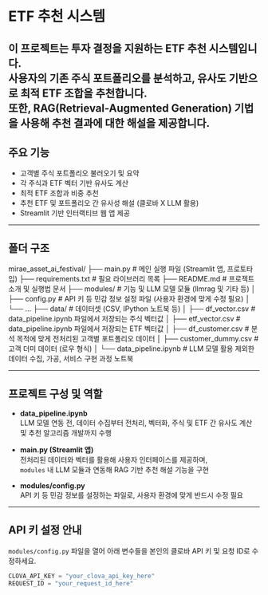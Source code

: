 # ETF 추천 시스템

이 프로젝트는 투자 결정을 지원하는 **ETF 추천 시스템**입니다.  
사용자의 기존 주식 포트폴리오를 분석하고, 유사도 기반으로 최적 ETF 조합을 추천합니다.  
또한, RAG(Retrieval-Augmented Generation) 기법을 사용해 추천 결과에 대한 해설을 제공합니다.
---
## 주요 기능

- 고객별 주식 포트폴리오 불러오기 및 요약  
- 각 주식과 ETF 벡터 기반 유사도 계산  
- 최적 ETF 조합과 비중 추천
- 추천 ETF 및 포트폴리오 간 유사성 해설 (클로바 X LLM 활용)  
- Streamlit 기반 인터랙티브 웹 앱 제공
---
## 폴더 구조

mirae_asset_ai_festival/
├── main.py                  # 메인 실행 파일 (Streamlit 앱, 프로토타입)
├── requirements.txt         # 필요 라이브러리 목록
├── README.md                # 프로젝트 소개 및 실행법 문서
├── modules/                 # 기능 및 LLM 모델 모듈 (llmrag 및 기타 등)
│   ├── config.py            # API 키 등 민감 정보 설정 파일 (사용자 환경에 맞게 수정 필요)
│   └── ...
├── data/                    # 데이터셋 (CSV, IPython 노트북 등)
│   ├── df_vector.csv        # data_pipeline.ipynb 파일에서 저장되는 주식 벡터값
│   ├── etf_vector.csv       # data_pipeline.ipynb 파일에서 저장되는 ETF 벡터값
│   ├── df_customer.csv      # 분석 목적에 맞게 전처리된 고객별 포트폴리오 데이터
│   ├── customer_dummy.csv   # 고객 더미 데이터 (로우 형식)
│
└── data_pipeline.ipynb      # LLM 모델 활용 제외한 데이터 수집, 가공, 서비스 구현 과정 노트북

---

## 프로젝트 구성 및 역할

- **data_pipeline.ipynb**  
  LLM 모델 연동 전, 데이터 수집부터 전처리, 벡터화, 주식 및 ETF 간 유사도 계산 및 추천 알고리즘 개발까지 수행

- **main.py (Streamlit 앱)**  
  전처리된 데이터와 벡터를 활용해 사용자 인터페이스를 제공하며,  
  `modules` 내 LLM 모듈과 연동해 RAG 기반 추천 해설 기능을 구현

- **modules/config.py**  
  API 키 등 민감 정보를 설정하는 파일로, 사용자 환경에 맞게 반드시 수정 필요

---

## API 키 설정 안내

`modules/config.py` 파일을 열어 아래 변수들을 본인의 클로바 API 키 및 요청 ID로 수정하세요.

```python
CLOVA_API_KEY = "your_clova_api_key_here"
REQUEST_ID = "your_request_id_here"





